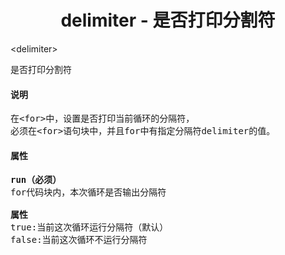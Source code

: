# <div align="center">delimiter - 是否打印分割符</div> #

&lt;delimiter&gt;
<pre>
是否打印分割符
</pre>

#### 说明 ####

<pre>
在&lt;for&gt;中，设置是否打印当前循环的分隔符，
必须在&lt;for&gt;语句块中，并且for中有指定分隔符delimiter的值。
</pre>

#### 属性 ####

<pre>
<b>run（必须）</b>
for代码块内，本次循环是否输出分隔符

<b>属性</b>
true:当前这次循环运行分隔符（默认）
false:当前这次循环不运行分隔符
</pre>